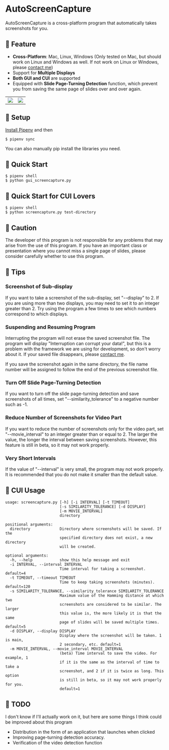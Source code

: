 # AutoScreenCapture
AutoScreenCapture is a cross-platform program that automatically takes screenshots for you. 

## 📸 Feature

* <b>Cross-Platform</b>: Mac, Linux, Windows (Only tested on Mac, but should work on Linux and Windows as well. If not work on Linux or Windows, please [contact me](https://twitter.com/rita_rita_ritan))
* Support for <b>Multiple Displays</b>
* <b>Both GUI and CUI</b> are supported
* Equipped with <b>Slide Page-Turning Detection</b> function, which prevent you from saving the same page of slides over and over again.

<table>
<tr>
<td><img src="https://user-images.githubusercontent.com/38023004/122553526-c0893a00-d072-11eb-9b67-bf663ba34a5a.png"></td>
<td><img src="https://user-images.githubusercontent.com/38023004/122553849-2b3a7580-d073-11eb-84dc-cfc9964e9bce.png"></td>
</tr>
</table>

## 📸 Setup
[Install Pipenv](https://pipenv.pypa.io/en/latest/install/) and then
```
$ pipenv sync
```

You can also manually pip install the libraries you need.

## 📸 Quick Start

```
$ pipenv shell
$ python gui_screencapture.py
```
## 📸 Quick Start for CUI Lovers
```
$ pipenv shell
$ python screencapture.py test-directory
```

## 📸 Caution
The developer of this program is not responsible for any problems that may arise from the use of this program. If you have an important class or presentation where you cannot miss a single page of slides, please consider carefully whether to use this program.

## 📸 Tips
### Screenshot of Sub-display
If you want to take a screenshot of the sub-display, set "--display" to 2. If you are using more than two displays, you may need to set it to an integer greater than 2. Try using the program a few times to see which numbers correspond to which displays.

### Suspending and Resuming Program
Interrupting the program will not erase the saved screenshot file. The program will display "Interruption can corrupt your data!", but this is a problem with the framework we are using for development, so don't worry about it. If your saved file disappears, please [contact me](https://twitter.com/rita_rita_ritan).

If you save the screenshot again in the same directory, the file name number will be assigned to follow the end of the previous screenshot file.

### Turn Off Slide Page-Turning Detection
If you want to turn off the slide page-turning detection and save screenshots of all times, set "--similarity_tolerance" to a negative number such as -1.

### Reduce Number of Screenshots for Video Part
If you want to reduce the number of screenshots only for the video part, set "--movie_interval" to an integer greater than or equal to 2. The larger the value, the longer the interval between saving screenshots. However, this feature is still in beta, so it may not work properly.

### Very Short Intervals
If the value of "--interval" is very small, the program may not work properly. It is recommended that you do not make it smaller than the default value.

## 📸 CUI Usage

```
usage: screencapture.py [-h] [-i INTERVAL] [-t TIMEOUT]
                        [-s SIMILARITY_TOLERANCE] [-d DISPLAY]
                        [-m MOVIE_INTERVAL]
                        directory

positional arguments:
  directory             Directory where screenshots will be saved. If the
                        specified directory does not exist, a new directory
                        will be created.

optional arguments:
  -h, --help            show this help message and exit
  -i INTERVAL, --interval INTERVAL
                        Time interval for taking a screenshot. default=4
  -t TIMEOUT, --timeout TIMEOUT
                        Time to keep taking screenshots (minutes). default=120
  -s SIMILARITY_TOLERANCE, --similarity_tolerance SIMILARITY_TOLERANCE
                        Maximum value of the Hamming distance at which two
                        screenshots are considered to be similar. The larger
                        this value is, the more likely it is that the same
                        page of slides will be saved multiple times. default=5
  -d DISPLAY, --display DISPLAY
                        Display where the screenshot will be taken. 1 is main,
                        2 secondary, etc. default=1
  -m MOVIE_INTERVAL, --movie_interval MOVIE_INTERVAL
                        (beta) Time interval to save the video. For example, 1
                        if it is the same as the interval of time to take a
                        screenshot, and 2 if it is twice as long. This option
                        is still in beta, so it may not work properly for you.
                        default=1

```

## 📸 TODO
I don't know if I'll actually work on it, but here are some things I think could be improved about this program
* Distribution in the form of an application that launches when clicked
* Improving page-turning detection accuracy.
* Verification of the video detection function
